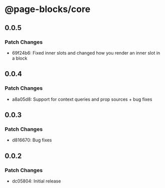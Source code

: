 # @page-blocks/core

## 0.0.5

### Patch Changes

- 69f24b6: Fixed inner slots and changed how you render an inner slot in a block

## 0.0.4

### Patch Changes

- a8a05d8: Support for context queries and prop sources + bug fixes

## 0.0.3

### Patch Changes

- d816670: Bug fixes

## 0.0.2

### Patch Changes

- dc05804: Initial release
